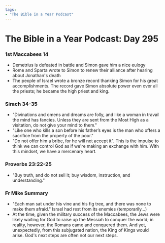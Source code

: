 ```yaml
---
tags:
- "The Bible in a Year Podcast"
---
```


# The Bible in a Year Podcast: Day 295

### 1st Maccabees 14
- Demetrius is defeated in battle and Simon gave him a 
nice eulogy
- Rome and Sparta wrote to Simon to renew their alliance after
hearing about Jonathan's death
- The people of Israel wrote a bronze record thanking Simon for 
his great accomplishments. The record gave Simon absolute power
even over all the priests; he became the high priest and king.

### Sirach 34-35
- "Divinations and omens and dreams are folly, and like a woman 
in travail the mind has fancies. Unless they are sent from the 
Most High as a visitation, do not give your mind to them."
- "Like one who kills a son before his father’s eyes is the man 
who offers a sacrifice from the property of the poor."
- "Do not offer him a bribe, for he will not accept it". This is 
the impulse to think we can control God as if we're making an
exchange with him. With this mindset, we have a mercenary 
heart.

### Proverbs 23:22-25 
- "Buy truth, and do not sell it; buy wisdom, instruction, and 
understanding."

### Fr Mike Summary
- "Each man sat under his vine and his fig tree, and there 
was none to make them afraid." Israel had rest from its 
enemies (temporarily...)
- At the time, given the military success of the Maccabees, 
the Jews were likely waiting for God to raise up the Messiah 
to conquer the world; in reality, however, the Romans came 
and conquered them. And yet, unexpectedly, from this subjugated 
nation, the King of Kings would arise. God's next steps are 
often not our next steps.

